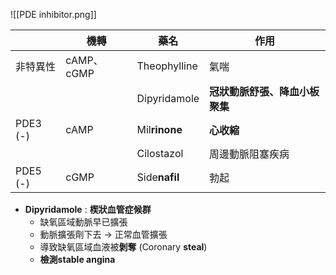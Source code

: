 ![[PDE inhibitor.png]]

|          | 機轉       | 藥名         | 作用             |
|----------|------------|--------------|------------------|
| 非特異性 | cAMP、cGMP | Theophylline | 氣喘             |
|          |            | Dipyridamole | **冠狀動脈舒張、降血小板聚集**|
| PDE3 (-) | cAMP       | Mil**rinone**    | **心收縮**           |
|          |            | Cilostazol    | 周邊動脈阻塞疾病 |
| PDE5 (-) | cGMP       | Side**nafil**    | 勃起             |
- **Dipyridamole** : **楔狀血管症候群**
	- 缺氧區域動脈早已擴張
	- 動脈擴張劑下去 -> 正常血管擴張
	- 導致缺氧區域血液被**剝奪** (Coronary **steal**)
	- **檢測stable angina**